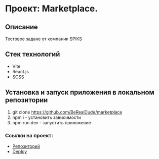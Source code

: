 # Проект: Marketplace.

## Описание
Тестовое задане от компании SPIKS

## Стек технологий
* Vite
* React.js
* SCSS

## Установка и запуск приложения в локальном репозитории
1. git clone https://github.com/BeRealDude/marketplace
2. npm i - установить зависимости
3. npm run dev - запустить приложение

### Ссылки на проект:
* [Репозиторий](https://github.com/BeRealDude/marketplace)
* [Deploy](https://berealdude.github.io/marketplace)
